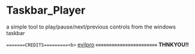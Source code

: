 # Taskbar_Player
a simple tool to play/pause/next/previous controls from the windows taskbar



`=======CREDITS=========<b>`
<a href="https://github.com/evilpro">evilpro</a><b>
`=======================`
THNKYOU!!
  

